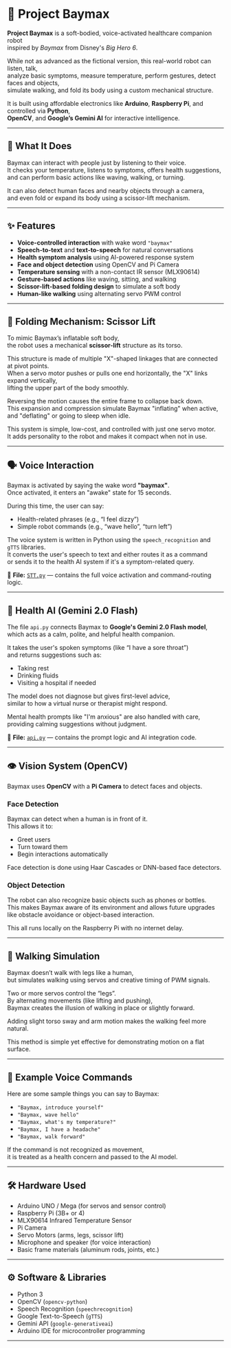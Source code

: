 # 🤖 Project Baymax

**Project Baymax** is a soft-bodied, voice-activated healthcare companion robot  
inspired by *Baymax* from Disney's *Big Hero 6*.

While not as advanced as the fictional version, this real-world robot can listen, talk,  
analyze basic symptoms, measure temperature, perform gestures, detect faces and objects,  
simulate walking, and fold its body using a custom mechanical structure.

It is built using affordable electronics like **Arduino**, **Raspberry Pi**, and controlled via **Python**,  
**OpenCV**, and **Google’s Gemini AI** for interactive intelligence.

---

## 📌 What It Does

Baymax can interact with people just by listening to their voice.  
It checks your temperature, listens to symptoms, offers health suggestions,  
and can perform basic actions like waving, walking, or turning.

It can also detect human faces and nearby objects through a camera,  
and even fold or expand its body using a scissor-lift mechanism.

---

## ✨ Features

- **Voice-controlled interaction** with wake word `"baymax"`
- **Speech-to-text** and **text-to-speech** for natural conversations
- **Health symptom analysis** using AI-powered response system
- **Face and object detection** using OpenCV and Pi Camera
- **Temperature sensing** with a non-contact IR sensor (MLX90614)
- **Gesture-based actions** like waving, sitting, and walking
- **Scissor-lift-based folding design** to simulate a soft body
- **Human-like walking** using alternating servo PWM control

---

## 🔩 Folding Mechanism: Scissor Lift

To mimic Baymax’s inflatable soft body,  
the robot uses a mechanical **scissor-lift** structure as its torso.

This structure is made of multiple "X"-shaped linkages that are connected at pivot points.  
When a servo motor pushes or pulls one end horizontally, the "X" links expand vertically,  
lifting the upper part of the body smoothly.

Reversing the motion causes the entire frame to collapse back down.  
This expansion and compression simulate Baymax "inflating" when active,  
and "deflating" or going to sleep when idle.

This system is simple, low-cost, and controlled with just one servo motor.  
It adds personality to the robot and makes it compact when not in use.

---

## 🗣️ Voice Interaction

Baymax is activated by saying the wake word **"baymax"**.  
Once activated, it enters an "awake" state for 15 seconds.

During this time, the user can say:
- Health-related phrases (e.g., “I feel dizzy”)
- Simple robot commands (e.g., “wave hello”, “turn left”)

The voice system is written in Python using the `speech_recognition` and `gTTS` libraries.  
It converts the user's speech to text and either routes it as a command  
or sends it to the health AI system if it's a symptom-related query.

🔗 **File:** [`STT.py`](./STT.py) — contains the full voice activation and command-routing logic.

---

## 🧠 Health AI (Gemini 2.0 Flash)

The file `api.py` connects Baymax to **Google's Gemini 2.0 Flash model**,  
which acts as a calm, polite, and helpful health companion.

It takes the user's spoken symptoms (like “I have a sore throat”)  
and returns suggestions such as:
- Taking rest
- Drinking fluids
- Visiting a hospital if needed

The model does not diagnose but gives first-level advice,  
similar to how a virtual nurse or therapist might respond.

Mental health prompts like "I'm anxious" are also handled with care,  
providing calming suggestions without judgment.

🔗 **File:** [`api.py`](api.py) — contains the prompt logic and AI integration code.

---

## 👁️ Vision System (OpenCV)

Baymax uses **OpenCV** with a **Pi Camera** to detect faces and objects.

### Face Detection
Baymax can detect when a human is in front of it.  
This allows it to:
- Greet users
- Turn toward them
- Begin interactions automatically

Face detection is done using Haar Cascades or DNN-based face detectors.

### Object Detection
The robot can also recognize basic objects such as phones or bottles.  
This makes Baymax aware of its environment and allows future upgrades  
like obstacle avoidance or object-based interaction.

This all runs locally on the Raspberry Pi with no internet delay.

---

## 🚶 Walking Simulation

Baymax doesn’t walk with legs like a human,  
but simulates walking using servos and creative timing of PWM signals.

Two or more servos control the “legs”.  
By alternating movements (like lifting and pushing),  
Baymax creates the illusion of walking in place or slightly forward.

Adding slight torso sway and arm motion makes the walking feel more natural.

This method is simple yet effective for demonstrating motion on a flat surface.

---

## 🧪 Example Voice Commands

Here are some sample things you can say to Baymax:

- `"Baymax, introduce yourself"`  
- `"Baymax, wave hello"`  
- `"Baymax, what's my temperature?"`  
- `"Baymax, I have a headache"`  
- `"Baymax, walk forward"`  

If the command is not recognized as movement,  
it is treated as a health concern and passed to the AI model.

---

## 🛠️ Hardware Used

- Arduino UNO / Mega (for servos and sensor control)  
- Raspberry Pi (3B+ or 4)  
- MLX90614 Infrared Temperature Sensor  
- Pi Camera  
- Servo Motors (arms, legs, scissor lift)  
- Microphone and speaker (for voice interaction)  
- Basic frame materials (aluminum rods, joints, etc.)

---

## ⚙️ Software & Libraries

- Python 3  
- OpenCV (`opencv-python`)  
- Speech Recognition (`speechrecognition`)  
- Google Text-to-Speech (`gTTS`)  
- Gemini API (`google-generativeai`)  
- Arduino IDE for microcontroller programming

---

